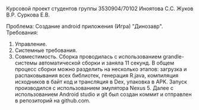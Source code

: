 Курсовой проект студентов группы 3530904/70102 Иноятова С.С. Жуков В.Р. Суркова Е.В.

Проблема: Создание android приложения (Игра) "Динозавр".
Требования:
1) Управление.
2) Системные требования.
3) Совместимость. 
Сборка проводилась с использованием grandle- системы автоматической сборки и заняла 11 секунд. В общем процесс сборки можно разделить на несколько этапов: загрузка и распаковывания всех библиотек, генерация R.java, компиляция исходников в байт код и трансляция в Dex, упаковка в APK. Запуск производился с использованием эмулятора Nexus 5. Далее с использованием Android studio и git был создан коммит и отправлен в репозиторий на github.com.
